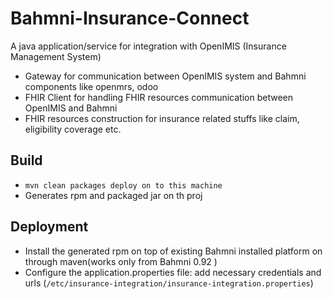 # Bahmni-Insurance-Connect 
A java application/service for integration with OpenIMIS (Insurance Management System)
 - Gateway for communication between OpenIMIS system and Bahmni components like openmrs, odoo
 - FHIR Client for handling FHIR resources communication between OpenIMIS and Bahmni
 - FHIR resources construction for insurance related stuffs like claim, eligibility coverage etc.

## Build
 - ``mvn clean packages deploy on to this machine``
 - Generates rpm and packaged jar on th proj
 
## Deployment 
 - Install the generated rpm on top of existing Bahmni installed platform  on through maven(works only from Bahmni 0.92 )
 - Configure the application.properties file: add necessary credentials and urls (`/etc/insurance-integration/insurance-integration.properties`)

